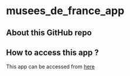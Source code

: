 # musees_de_france_app

## About this GitHub repo



## How to access this app ? 

This app can be accessed from [here](https://adrihans.github.io/musees_de_france_app/)
